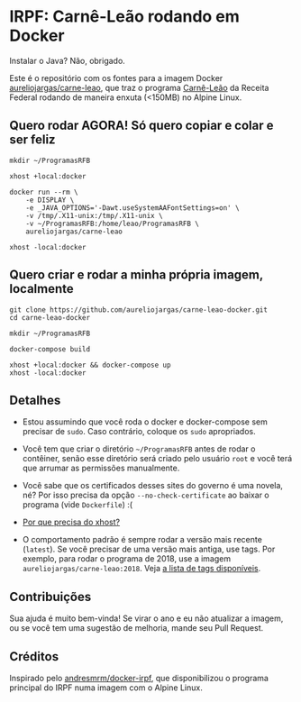 # IRPF: Carnê-Leão rodando em Docker

Instalar o Java? Não, obrigado.

Este é o repositório com os fontes para a imagem Docker [aureliojargas/carne-leao](https://cloud.docker.com/u/aureliojargas/repository/docker/aureliojargas/carne-leao), que traz o programa [Carnê-Leão](http://receita.economia.gov.br/orientacao/tributaria/pagamentos-e-parcelamentos/pagamento-do-imposto-de-renda-de-pessoa-fisica/carne-leao) da Receita Federal rodando de maneira enxuta (<150MB) no Alpine Linux.

## Quero rodar AGORA! Só quero copiar e colar e ser feliz

    mkdir ~/ProgramasRFB

    xhost +local:docker

    docker run --rm \
        -e DISPLAY \
        -e _JAVA_OPTIONS='-Dawt.useSystemAAFontSettings=on' \
        -v /tmp/.X11-unix:/tmp/.X11-unix \
        -v ~/ProgramasRFB:/home/leao/ProgramasRFB \
        aureliojargas/carne-leao

    xhost -local:docker

## Quero criar e rodar a minha própria imagem, localmente

    git clone https://github.com/aureliojargas/carne-leao-docker.git
    cd carne-leao-docker

    mkdir ~/ProgramasRFB

    docker-compose build

    xhost +local:docker && docker-compose up
    xhost -local:docker

## Detalhes

- Estou assumindo que você roda o docker e docker-compose sem precisar de `sudo`. Caso contrário, coloque os `sudo` apropriados.

- Você tem que criar o diretório `~/ProgramasRFB` antes de rodar o contêiner, senão esse diretório será criado pelo usuário `root` e você terá que arrumar as permissões manualmente.

- Você sabe que os certificados desses sites do governo é uma novela, né? Por isso precisa da opção `--no-check-certificate` ao baixar o programa (vide `Dockerfile`) :(

- [Por que precisa do xhost?](http://wiki.ros.org/docker/Tutorials/GUI)

- O comportamento padrão é sempre rodar a versão mais recente (`latest`). Se você precisar de uma versão mais antiga, use tags. Por exemplo, para rodar o programa de 2018, use a imagem `aureliojargas/carne-leao:2018`. Veja [a lista de tags disponíveis](https://cloud.docker.com/repository/docker/aureliojargas/carne-leao/tags).

## Contribuições

Sua ajuda é muito bem-vinda! Se virar o ano e eu não atualizar a imagem, ou se você tem uma sugestão de melhoria, mande seu Pull Request.

## Créditos

Inspirado pelo [andresmrm/docker-irpf](https://github.com/andresmrm/docker-irpf), que disponibilizou o programa principal do IRPF numa imagem com o Alpine Linux.
